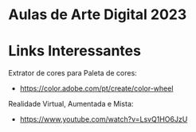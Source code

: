 # Aulas de Arte Digital 2023

# Links Interessantes

Extrator de cores para Paleta de cores:
- https://color.adobe.com/pt/create/color-wheel

Realidade Virtual, Aumentada e Mista:
- https://www.youtube.com/watch?v=LsvQ1HO6JzU

